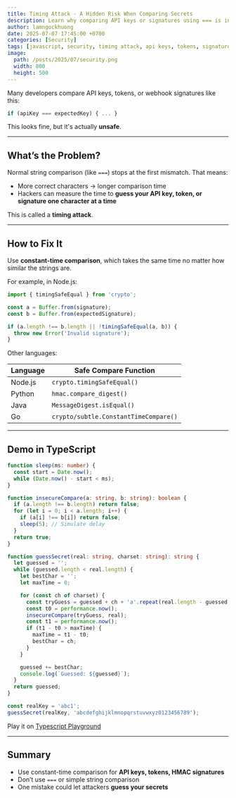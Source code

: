 ```yaml
---
title: Timing Attack - A Hidden Risk When Comparing Secrets
description: Learn why comparing API keys or signatures using === is insecure, and how a simple timing attack can expose your secrets. Includes a clear example in TypeScript and how to fix it using constant-time comparison.
author: lamngockhuong
date: 2025-07-07 17:45:00 +0700
categories: [Security]
tags: [javascript, security, timing attack, api keys, tokens, signatures, constant time comparison]
image:
  path: /posts/2025/07/security.png
  width: 800
  height: 500
---
```


Many developers compare API keys, tokens, or webhook signatures like this:

```ts
if (apiKey === expectedKey) { ... }
```

This looks fine, but it's actually **unsafe**.

---

## What’s the Problem?

Normal string comparison (like `===`) stops at the first mismatch. That means:

* More correct characters → longer comparison time
* Hackers can measure the time to **guess your API key, token, or signature one character at a time**

This is called a **timing attack**.

---

## How to Fix It

Use **constant-time comparison**, which takes the same time no matter how similar the strings are.

For example, in Node.js:

```ts
import { timingSafeEqual } from 'crypto';

const a = Buffer.from(signature);
const b = Buffer.from(expectedSignature);

if (a.length !== b.length || !timingSafeEqual(a, b)) {
  throw new Error('Invalid signature');
}
```

Other languages:

| Language | Safe Compare Function                 |
| -------- | ------------------------------------- |
| Node.js  | `crypto.timingSafeEqual()`            |
| Python   | `hmac.compare_digest()`               |
| Java     | `MessageDigest.isEqual()`             |
| Go       | `crypto/subtle.ConstantTimeCompare()` |

---

## Demo in TypeScript

```ts
function sleep(ms: number) {
  const start = Date.now();
  while (Date.now() - start < ms);
}

function insecureCompare(a: string, b: string): boolean {
  if (a.length !== b.length) return false;
  for (let i = 0; i < a.length; i++) {
    if (a[i] !== b[i]) return false;
    sleep(5); // Simulate delay
  }
  return true;
}

function guessSecret(real: string, charset: string): string {
  let guessed = '';
  while (guessed.length < real.length) {
    let bestChar = '';
    let maxTime = 0;

    for (const ch of charset) {
      const tryGuess = guessed + ch + 'a'.repeat(real.length - guessed.length - 1);
      const t0 = performance.now();
      insecureCompare(tryGuess, real);
      const t1 = performance.now();
      if (t1 - t0 > maxTime) {
        maxTime = t1 - t0;
        bestChar = ch;
      }
    }

    guessed += bestChar;
    console.log(`Guessed: ${guessed}`);
  }
  return guessed;
}

const realKey = 'abc1';
guessSecret(realKey, 'abcdefghijklmnopqrstuvwxyz0123456789');
```

Play it on [Typescript Playground](https://l.khuong.dev/typescript-play-timing-attack)

---

## Summary

* Use constant-time comparison for **API keys, tokens, HMAC signatures**
* Don’t use `===` or simple string comparison
* One mistake could let attackers **guess your secrets**

